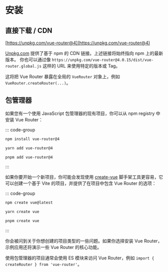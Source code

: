 # 安装

## 直接下载 / CDN

[https://unpkg.com/vue-router@4](https://unpkg.com/vue-router@4)

<!--email_off-->

[Unpkg.com](https://unpkg.com) 提供了基于 npm 的 CDN 链接。上述链接将始终指向 npm 上的最新版本。 你也可以通过像 `https://unpkg.com/vue-router@4.0.15/dist/vue-router.global.js` 这样的 URL 来使用特定的版本或 Tag。

<!--/email_off-->

这将把 Vue Router 暴露在全局的 `VueRouter` 对象上，例如 `VueRouter.createRouter(...)`。

## 包管理器

如果您有一个使用 JavaScript 包管理器的现有项目，你可以从 npm registry 中安装 Vue Router：

::: code-group

```bash [npm]
npm install vue-router@4
```

```bash [yarn]
yarn add vue-router@4
```

```bash [pnpm]
pnpm add vue-router@4
```

:::

如果你要开始一个新项目，你可能会发现使用 [create-vue](https://github.com/vuejs/create-vue) 脚手架工具更容易，它可以创建一个基于 Vite 的项目，并提供了在项目中包含 Vue Router 的选项：

::: code-group

```bash [npm]
npm create vue@latest
```

```bash [yarn]
yarn create vue
```

```bash [pnpm]
pnpm create vue
```

:::

你会被问到关于你想创建的项目类型的一些问题。如果你选择安装 Vue Router，示例应用还将演示一些 Vue Router 的核心功能。

使用包管理器的项目通常会使用 ES 模块来访问 Vue Router，例如 `import { createRouter } from 'vue-router'`。
